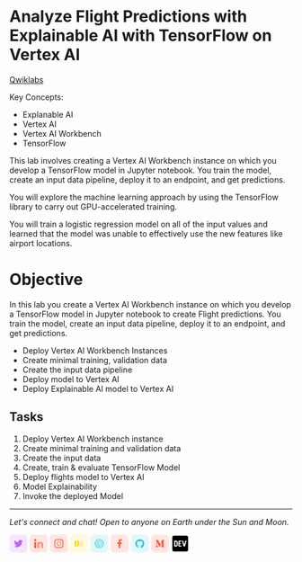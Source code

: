 
# Analyze Flight Predictions with Explainable AI with TensorFlow on Vertex AI 

[Qwiklabs](https://www.cloudskillsboost.google/focuses/3384?catalog_rank=%7B%22rank%22%3A7%2C%22num_filters%22%3A0%2C%22has_search%22%3Atrue%7D&parent=catalog&search_id=17387787)


Key Concepts: 
- Explanable AI
- Vertex AI 
- Vertex AI Workbench
- TensorFlow

This lab involves creating a Vertex AI Workbench instance on which you develop a TensorFlow model in Jupyter notebook. You train the model, create an input data pipeline, deploy it to an endpoint, and get predictions.

You will explore the machine learning approach by using the TensorFlow library to carry out GPU-accelerated training. 

You will train a logistic regression model on all of the input values and learned that the model was unable to effectively use the new features like airport locations.



# Objective 
In this lab you create a Vertex AI Workbench instance on which you develop a TensorFlow model in Jupyter notebook to create Flight predictions. You train the model, create an input data pipeline, deploy it to an endpoint, and get predictions.

- Deploy Vertex AI Workbench Instances 
- Create minimal training, validation data 
- Create the input data pipeline 
- Deploy model to Vertex AI
- Deploy Explainable AI model to Vertex AI  

## Tasks
1. Deploy Vertex AI Workbench instance
1. Create minimal training and validation data
1. Create the input data 
1. Create, train & evaluate TensorFlow Model 
1. Deploy flights model to Vertex AI
1. Model Explainability 
1. Invoke the deployed Model

--------------------------------------------------------------------------------

_Let's connect and chat! Open to anyone on Earth under the Sun and Moon._

[![](https://github.com/paulycloud/paulycloud/blob/main/assets/twitter.png)](https://twitter.com/paulycloud) [![](https://github.com/paulycloud/paulycloud/blob/main/assets/linkedin.png)](https://www.linkedin.com/in/paulmkamau/) [![](https://github.com/paulycloud/paulycloud/blob/main/assets/insta.png)](https://www.instagram.com/paulykamau) [![](https://github.com/paulycloud/paulycloud/blob/main/assets/behance.png)](https://www.behance.net/paulycloud) [![](https://github.com/paulycloud/paulycloud/blob/main/assets/dribbble.png)](https://dribbble.com/paulycloud) [![](https://github.com/paulycloud/paulycloud/blob/main/assets/facebook.png)](https://www.facebook.com/paul.m.kamau.3/) [![](https://github.com/paulycloud/paulycloud/blob/main/assets/github.png)](https://github.com/paulycloud) [![](https://github.com/paulycloud/paulycloud/blob/main/assets/medium.png)](https://medium.com/@paulkamau) [![](https://github.com/paulycloud/paulycloud/blob/main/assets/dev.png)](https://dev.to/paulycloud)